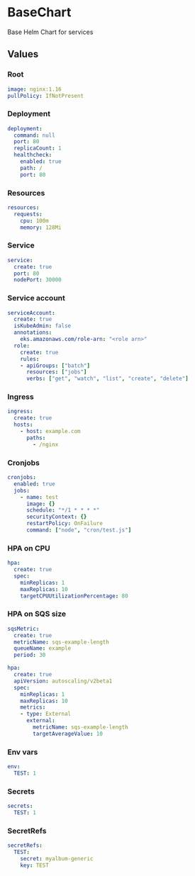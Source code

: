 # BaseChart
Base Helm Chart for services

## Values

### Root
```YAML
image: nginx:1.16
pullPolicy: IfNotPresent
```

### Deployment
```YAML
deployment:
  command: null
  port: 80
  replicaCount: 1
  healthcheck:
    enabled: true
    path: /
    port: 80
```

### Resources
```YAML
resources:
  requests:
    cpu: 100m
    memory: 128Mi
```

### Service
```YAML
service:
  create: true
  port: 80
  nodePort: 30000
```

### Service account
```YAML
serviceAccount:
  create: true
  isKubeAdmin: false
  annotations:
    eks.amazonaws.com/role-arn: "<role arn>"
  role:
    create: true
    rules:
    - apiGroups: ["batch"]
      resources: ["jobs"]
      verbs: ["get", "watch", "list", "create", "delete"]
```

### Ingress
```YAML
ingress:
  create: true
  hosts:
    - host: example.com
      paths:
        - /nginx
```

### Cronjobs
```YAML
cronjobs:
  enabled: true
  jobs:
    - name: test
      image: {}
      schedule: "*/1 * * * *"
      securityContext: {}
      restartPolicy: OnFailure
      command: ["node", "cron/test.js"]
```

### HPA on CPU
```YAML
hpa:
  create: true
  spec:
    minReplicas: 1
    maxReplicas: 10
    targetCPUUtilizationPercentage: 80
```

### HPA on SQS size
```YAML
sqsMetric:
  create: true
  metricName: sqs-example-length
  queueName: example
  period: 30

hpa:
  create: true
  apiVersion: autoscaling/v2beta1
  spec:
    minReplicas: 1
    maxReplicas: 10
    metrics:
    - type: External
      external:
        metricName: sqs-example-length
        targetAverageValue: 10
```

### Env vars
```YAML
env:
  TEST: 1
```

### Secrets
```YAML
secrets:
  TEST: 1
```

### SecretRefs
```YAML
secretRefs:
  TEST:
    secret: myalbum-generic
    key: TEST
```

